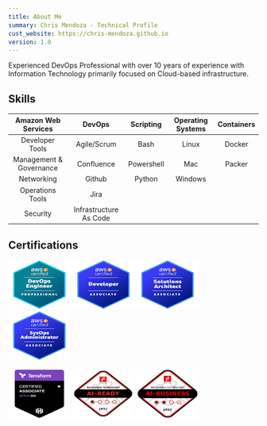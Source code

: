 ```yaml
---
title: About Me
summary: Chris Mendoza - Technical Profile
cust_website: https://chris-mendoza.github.io
version: 1.0
---
```


Experienced DevOps Professional with over 10 years of experience with Information Technology primarily focused on Cloud-based infrastructure.

## Skills

| Amazon Web Services    | DevOps                 | Scripting  | Operating Systems | Containers |
|:----------------------:|:----------------------:|:----------:|:-----------------:|:----------:|
 Developer Tools         | Agile/Scrum            | Bash       | Linux             | Docker
 Management & Governance | Confluence             | Powershell | Mac               | Packer
 Networking              | Github                 | Python     | Windows           |
 Operations Tools        | Jira                   |            |                   |
 Security                | Infrastructure As Code |            |                   |

## Certifications

<a href="https://www.credly.com/badges/95db9a84-6c6d-4bbc-8d45-5f05ff71125e/public_url"><img src="/assets/images/certs/aws-certified-devops-engineer-professional.png" height="100" width="125"></a>
<a href="https://www.credly.com/badges/e603f0bd-a597-4f56-9932-4f03c6aa98a5/public_url"><img src="/assets/images/certs/aws-certified-developer-associate.png" height="100" width="125"></a>
<a href="https://www.credly.com/badges/e603f0bd-a597-4f56-9932-4f03c6aa98a5/public_url"><img src="/assets/images/certs/aws-certified-solutions-architect-associate.png" height="100" width="125"></a>
<a href="https://www.credly.com/badges/1cfcca80-3717-4baa-91ad-85f8552a4427/public_url"><img src="/assets/images/certs/aws-certified-sysops-administrator-associate.png" height="100" width="125"></a>

<a href="https://www.credly.com/badges/2dc56678-299e-4c77-ac14-e7e2aa553656/public_url"><img src="/assets/images/certs/tf-associate-cert.png" height="100" width="125"></a>
<a href="https://www.credly.com/badges/22466062-5184-4001-8ca2-27ba233e36c5/public_url"><img src="/assets/images/certs/ai-ready.png" height="100" width="125"></a>
<a href="https://www.credly.com/badges/e4606991-f915-4ed2-98f7-78a427e3c85f/public_url"><img src="/assets/images/certs/ai-business.png" height="100" width="125"></a>
